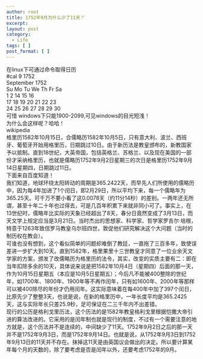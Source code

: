 ```yaml
---
author: root
title: 1752年9月为什么少了11天？
excerpt:
layout: post
category:
  - Life
tags: [ ]
post_format: [ ]
---
```

在linux下可通过命令取得日历  
#cal 9 1752  
September 1752  
Su Mo Tu We Th Fr Sa  
1 2 14 15 16  
17 18 19 20 21 22 23  
24 25 26 27 28 29 30  
可惜 windows下只能1900-2099,可见windows的目光短浅！  
为什么会这样呢？哈哈！  
wikipedia  
格里历1582年10月15日，合儒略历1582年10月5日，只有意大利、波兰、西班牙、葡萄牙开始用格里历，日期跳过10日。由于新历法是教皇颁布的，新教国家予以抵制。直到18世纪，大英帝国，包括英格兰、苏格兰、以及现在美国的一部份才采纳格里历，也就是儒略历1752年9月2日星期三的次日是格里历1752年9月14日星期四，日期跳过11日。  
下面来自百度知道！  
我们知道，地球环绕太阳转动的周期是365.2422天，而早先人们所使用的儒略历中，因为每4年加进了1个闰日，即2月29日，所以平均下来，每一个儒略年为365.25天。可千万不要小看了这0.0078天（约11分14秒）的差别。一两年还无所谓，甚至十年二十年也过得去，可是几百年积累下来就非同小可了。事实上，在13世纪时，儒略年比实际的天象已经超出了8天，春分日竟然变成了3月13日，而天文学上规定应当是3月21日。当时杰出的思想家、科学家、哲学家罗吉尔·培根，特意于1263年致信罗马教皇乌尔班四世，敦促他们研究解决这个大问题（当时的制历权在教会）。  
可谁也没有想到，这个看似简单的问题却难倒了教廷，一直拖了三百多年，致使误差进一步扩大到10天。直到1582年，格里果里十三世教皇才同意了一位业余天文学家的方案，颁发了改儒略历为格里历的法令，其实，改变的实质主要有二：即在当年扣除多余的10天，具体说来说是把1582年10月4日（星期四）后面的那一天，作为10月15日星期五（本应是10月5日星期五）；今后凡不能被400整除的世纪年，如1700年、1800年、1900年等不再作闰年，只有如1600年、2000年等那样可以被400除尽的年份才仍用闰年。这实际意味着在每400年中加了397个闰日，比原先少了整整3天，也说是说，在新的格里历中，一年长度平均是365.2425天，这与实际年长只差25.9秒，足可保证在二三千年内不出差错。  
现行的公历是格利戈里历法，这个历法的是1582年教皇格利戈里根据恺撒大帝引进的算法改进的。它采用的是闰年制也就是现行的制度，不过有一个需要注意的地方就是，这个历法并不是连续的，中间缺少了11天。1752年9月2日之后的那一天并不是1752年9月3日，而是1752年9月14日。也就是说，从1752年9月3日到1752年9月13日的11天并不存在。抹掉这11天是由英国议会做出的决定。所以要计算某年每个月的天数的，除了要考虑是否是闰年以外，还要考虑1752年的9月。